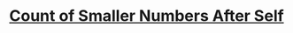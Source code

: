 # [Count of Smaller Numbers After Self](https://leetcode.com/problems/count-of-smaller-numbers-after-self/description/)



